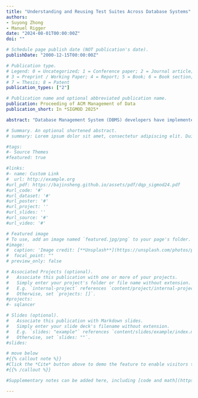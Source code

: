 ```yaml
---
title: "Understanding and Reusing Test Suites Across Database Systems"
authors:
- Suyong Zhong
- Manuel Rigger
date: "2024-08-01T00:00:00Z"
doi: ""

# Schedule page publish date (NOT publication's date).
publishDate: "2000-12-15T00:00:00Z"

# Publication type.
# Legend: 0 = Uncategorized; 1 = Conference paper; 2 = Journal article;
# 3 = Preprint / Working Paper; 4 = Report; 5 = Book; 6 = Book section;
# 7 = Thesis; 8 = Patent
publication_types: ["2"]

# Publication name and optional abbreviated publication name.
publication: Proceeding of ACM Management of Data
publication_short: In *SIGMOD 2025*

abstract: "Database Management System (DBMS) developers have implemented extensive test suites to test their DBMSs. For example, the SQLite test suites contain over 92 million lines of code. Despite these extensive efforts, test suites are not systematically reused across DBMSs, leading to wasted effort. Integration is challenging, as test suites use various test case formats and rely on unstandardized test runner features. We present a unified test suite, SQuaLity, in which we integrated test cases from three widely-used DBMSs, SQLite, PostgreSQL, and DuckDB. In addition, we present an empirical study to determine the potential of reusing these systems’ test suites. Our results indicate that reusing test suites is challenging: First, test formats and test runner commands vary widely; for example, SQLite has 4 test runner commands, while MySQL has 112 commands with additional features, to, for example, execute file operations or interact with a shell. Second, while some test suites contain mostly standard-compliant statements (e.g., 99% in SQLite), other test suites mostly test non-standardized functionality (e.g., 31% of statements in the PostgreSQL test suite are nonstandardized). Third, test reuse is complicated by various explicit and implicit dependencies, such as the need to set variables and configurations, certain test cases requiring extensions not present by default, and query results depending on specific clients. Despite the above findings, we have identified 3 crashes, 3 hangs, and multiple compatibility issues across four different DBMSs by executing test suites across DBMSs, indicating the benefits of reuse. Overall, this work represents the first step towards test-case reuse in the context of DBMSs, and we hope that it will inspire follow-up work on this important topic."

# Summary. An optional shortened abstract.
# summary: Lorem ipsum dolor sit amet, consectetur adipiscing elit. Duis posuere tellus ac convallis placerat. Proin tincidunt magna sed ex sollicitudin condimentum.

#tags:
#- Source Themes
#featured: true

#links:
#- name: Custom Link
#  url: http://example.org
#url_pdf: https://bajinsheng.github.io/assets/pdf/dqp_sigmod24.pdf
#url_code: '#'
#url_dataset: '#'
#url_poster: '#'
#url_project: ''
#url_slides: ''
#url_source: '#'
#url_video: '#'

# Featured image
# To use, add an image named `featured.jpg/png` to your page's folder. 
#image:
#  caption: 'Image credit: [**Unsplash**](https://unsplash.com/photos/pLCdAaMFLTE)'
#  focal_point: ""
# preview_only: false

# Associated Projects (optional).
#   Associate this publication with one or more of your projects.
#   Simply enter your project's folder or file name without extension.
#   E.g. `internal-project` references `content/project/internal-project/index.md`.
#   Otherwise, set `projects: []`.
#projects:
#- sqlancer

# Slides (optional).
#   Associate this publication with Markdown slides.
#   Simply enter your slide deck's filename without extension.
#   E.g. `slides: "example"` references `content/slides/example/index.md`.
#   Otherwise, set `slides: ""`.
#slides:

# move below
#{{% callout note %}}
#Click the *Cite* button above to demo the feature to enable visitors to import publication metadata into their reference management software.
#{{% /callout %}}

#Supplementary notes can be added here, including [code and math](https://sourcethemes.com/academic/docs/writing-markdown-latex/).

---
```


